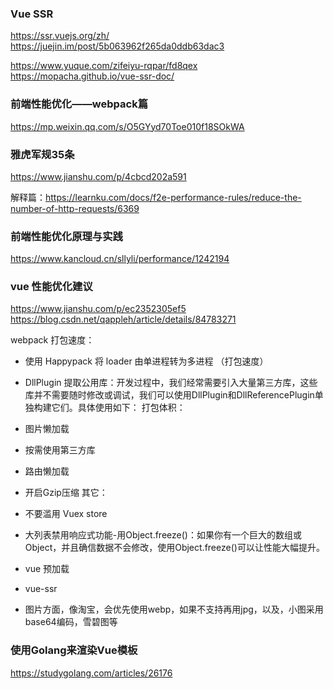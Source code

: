 ### Vue SSR

https://ssr.vuejs.org/zh/
https://juejin.im/post/5b063962f265da0ddb63dac3

https://www.yuque.com/zifeiyu-rqpar/fd8qex
https://mopacha.github.io/vue-ssr-doc/

### 前端性能优化——webpack篇
https://mp.weixin.qq.com/s/O5GYyd70Toe010f18SOkWA

### 雅虎军规35条
https://www.jianshu.com/p/4cbcd202a591

解释篇：https://learnku.com/docs/f2e-performance-rules/reduce-the-number-of-http-requests/6369


### 前端性能优化原理与实践
https://www.kancloud.cn/sllyli/performance/1242194

### vue 性能优化建议
https://www.jianshu.com/p/ec2352305ef5
https://blog.csdn.net/qappleh/article/details/84783271

webpack 打包速度：
- 使用 Happypack 将 loader 由单进程转为多进程 （打包速度）
-  DllPlugin 提取公用库：开发过程中，我们经常需要引入大量第三方库，这些库并不需要随时修改或调试，我们可以使用DllPlugin和DllReferencePlugin单独构建它们。具体使用如下：
打包体积：
- 图片懒加载
- 按需使用第三方库
- 路由懒加载
- 开启Gzip压缩
其它：

- 不要滥用 Vuex store
- 大列表禁用响应式功能-用Object.freeze()：如果你有一个巨大的数组或Object，并且确信数据不会修改，使用Object.freeze()可以让性能大幅提升。
- vue 预加载
- vue-ssr
- 图片方面，像淘宝，会优先使用webp，如果不支持再用jpg，以及，小图采用base64编码，雪碧图等

### 使用Golang来渲染Vue模板
https://studygolang.com/articles/26176